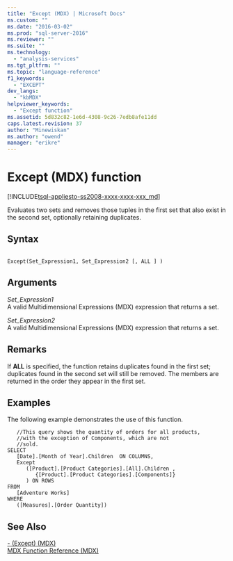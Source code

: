```yaml
---
title: "Except (MDX) | Microsoft Docs"
ms.custom: ""
ms.date: "2016-03-02"
ms.prod: "sql-server-2016"
ms.reviewer: ""
ms.suite: ""
ms.technology: 
  - "analysis-services"
ms.tgt_pltfrm: ""
ms.topic: "language-reference"
f1_keywords: 
  - "EXCEPT"
dev_langs: 
  - "kbMDX"
helpviewer_keywords: 
  - "Except function"
ms.assetid: 5d832c82-1e6d-4308-9c26-7edb8afe11dd
caps.latest.revision: 37
author: "Minewiskan"
ms.author: "owend"
manager: "erikre"
---
```

# Except (MDX) function
[!INCLUDE[tsql-appliesto-ss2008-xxxx-xxxx-xxx_md](../includes/tsql-appliesto-ss2008-xxxx-xxxx-xxx-md.md)]

  Evaluates two sets and removes those tuples in the first set that also exist in the second set, optionally retaining duplicates.  
  
## Syntax  
  
```  
  
Except(Set_Expression1, Set_Expression2 [, ALL ] )  
```  
  
## Arguments  
 *Set_Expression1*  
 A valid Multidimensional Expressions (MDX) expression that returns a set.  
  
 *Set_Expression2*  
 A valid Multidimensional Expressions (MDX) expression that returns a set.  
  
## Remarks  
 If **ALL** is specified, the function retains duplicates found in the first set; duplicates found in the second set will still be removed. The members are returned in the order they appear in the first set.  
  
## Examples  
 The following example demonstrates the use of this function.  
  
```  
   //This query shows the quantity of orders for all products,  
   //with the exception of Components, which are not  
   //sold.  
SELECT   
   [Date].[Month of Year].Children  ON COLUMNS,  
   Except  
      ([Product].[Product Categories].[All].Children ,  
         {[Product].[Product Categories].[Components]}  
      ) ON ROWS  
FROM  
   [Adventure Works]  
WHERE  
   ([Measures].[Order Quantity])  
```  
  
## See Also  
 [- &#40;Except&#41; &#40;MDX&#41;](../mdx/except-mdx-operator.md)   
 [MDX Function Reference &#40;MDX&#41;](../mdx/mdx-function-reference-mdx.md)  
  
  